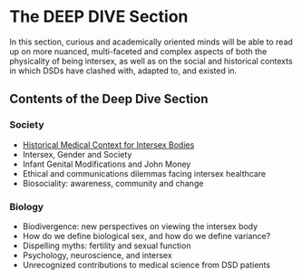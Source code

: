 # The DEEP DIVE Section

In this section, curious and academically oriented minds will be able to read up on more nuanced, multi-faceted and complex aspects of both the physicality of being intersex, as well as on the social and historical contexts in which DSDs have clashed with, adapted to, and existed in. 

## Contents of the Deep Dive Section
### Society
- [Historical Medical Context for Intersex Bodies](/03_DEEP_DIVE_History.md)
- Intersex, Gender and Society
- Infant Genital Modifications and John Money
- Ethical and communications dilemmas facing intersex healthcare
- Biosociality: awareness, community and change
### Biology
- Biodivergence: new perspectives on viewing the intersex body
- How do we define biological sex, and how do we define variance?
- Dispelling myths: fertility and sexual function
- Psychology, neuroscience, and intersex
- Unrecognized contributions to medical science from DSD patients
